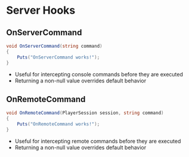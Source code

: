# Server Hooks

## OnServerCommand

``` csharp
void OnServerCommand(string command)
{
    Puts("OnServerCommand works!");
}
```

 * Useful for intercepting console commands before they are executed
 * Returning a non-null value overrides default behavior

## OnRemoteCommand

``` csharp
void OnRemoteCommand(PlayerSession session, string command)
{
    Puts("OnRemoteCommand works!");
}
```

 * Useful for intercepting remote commands before they are executed
 * Returning a non-null value overrides default behavior
